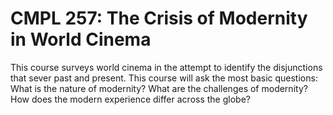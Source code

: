 # CMPL 257: The Crisis of Modernity in World Cinema

This course surveys world cinema in the attempt to identify the disjunctions that sever past and present. This course will ask the most basic questions: What is the nature of modernity? What are the challenges of modernity? How does the modern experience differ across the globe?